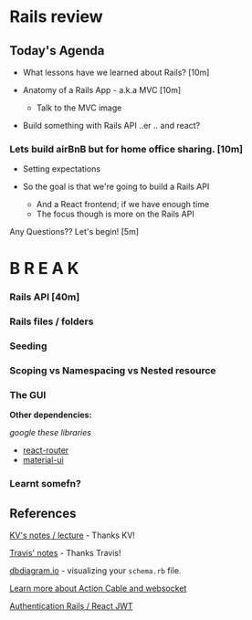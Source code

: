 Rails review
===

## Today's Agenda

- What lessons have we learned about Rails? [10m]

- Anatomy of a Rails App - a.k.a MVC [10m]
  + Talk to the MVC image

- Build something with Rails API ..er .. and react?

### Lets build airBnB but for home office sharing. [10m]

  - Setting expectations

  - So the goal is that we're going to build a Rails API
    + And a React frontend; if we have enough time
    + The focus though is more on the Rails API

Any Questions?? Let's begin! [5m]


# B R E A K


### Rails API [40m]

### Rails files / folders

### Seeding

### Scoping vs Namespacing vs Nested resource


### The GUI

**Other dependencies:**

*google these libraries*

- [react-router](https://lmgtfy.com/?q=react-router)
- [material-ui](https://lmgtfy.com/?q=material-ui)


### Learnt somefn?

## References

[KV's notes / lecture](https://web.compass.lighthouselabs.ca/activities/433/lectures/3405) - Thanks KV!

[Travis' notes](https://web.compass.lighthouselabs.ca/activities/433/lectures/3263) - Thanks Travis!

[dbdiagram.io](dbdiagram.io) - visualizing your `schema.rb` file.

[Learn more about Action Cable and websocket](https://medium.com/@dakota.lillie/using-action-cable-with-react-c37df065f296)

[Authentication Rails / React JWT](https://levelup.gitconnected.com/jwt-auth-in-a-react-rails-app-8a7e6ba1ac0)